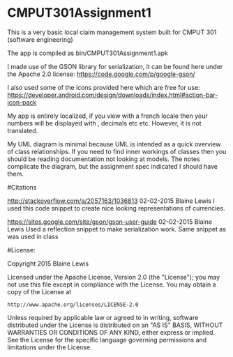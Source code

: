 # CMPUT301Assignment1

This is a very basic local claim management system built for CMPUT 301 (software engineering)

The app is compiled as bin/CMPUT301Assignment1.apk

I made use of the GSON library for serialization, it can be found here under the Apache 2.0 license: https://code.google.com/p/google-gson/

I also used some of the icons provided here which are free for use: https://developer.android.com/design/downloads/index.html#action-bar-icon-pack

My app is entirely localized, if you view with a french locale then your numbers will be displayed with , decimals etc etc. However, it is not translated. 

My UML diagram is minimal because UML is intended as a quick overview of class relationships. If you need to find inner workings of classes then you should be reading documentation not looking at models. The notes complicate the diagram, but the assignment spec indicated I should have them.

#Citations

http://stackoverflow.com/a/2057163/1036813 02-02-2015 Blaine Lewis
I used this code snippet to create nice looking representations of currencies.

https://sites.google.com/site/gson/gson-user-guide 02-02-2015 Blaine Lewis
Used a reflection snippet to make serialization work. Same snippet as was used in class


#License:

Copyright 2015 Blaine Lewis

Licensed under the Apache License, Version 2.0 (the "License");
you may not use this file except in compliance with the License.
You may obtain a copy of the License at

    http://www.apache.org/licenses/LICENSE-2.0

Unless required by applicable law or agreed to in writing, software
distributed under the License is distributed on an "AS IS" BASIS,
WITHOUT WARRANTIES OR CONDITIONS OF ANY KIND, either express or implied.
See the License for the specific language governing permissions and
limitations under the License.
